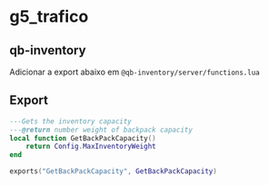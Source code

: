 # g5_trafico

## qb-inventory
Adicionar a export abaixo em `@qb-inventory/server/functions.lua`

## Export
```lua
---Gets the inventory capacity
---@return number weight of backpack capacity
local function GetBackPackCapacity()
    return Config.MaxInventoryWeight
end

exports("GetBackPackCapacity", GetBackPackCapacity)
```